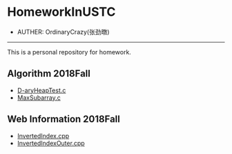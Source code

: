 # HomeworkInUSTC

* AUTHER: OrdinaryCrazy(张劲暾)

***

This is a personal repository for homework.

## Algorithm 2018Fall

* [D-aryHeapTest.c]( https://github.com/OrdinaryCrazy/HomeworkInUSTC/blob/master/D-aryHeapTest.c )
* [MaxSubarray.c]( https://github.com/OrdinaryCrazy/HomeworkInUSTC/blob/master/MaxSubarray.c )

## Web Information 2018Fall

* [InvertedIndex.cpp](https://github.com/OrdinaryCrazy/HomeworkInUSTC/blob/master/InvertedIndex.cpp)
* [InvertedIndexOuter.cpp](https://github.com/OrdinaryCrazy/HomeworkInUSTC/blob/master/InvertedIndexOuter.cpp)

